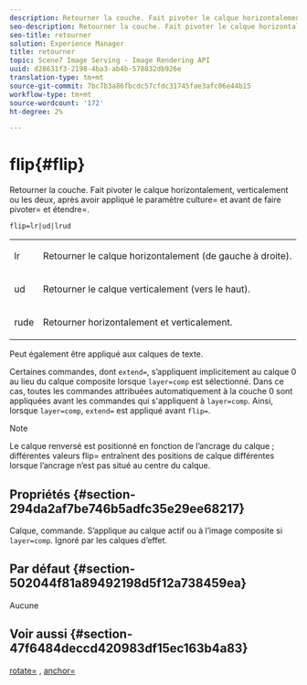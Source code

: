 ```yaml
---
description: Retourner la couche. Fait pivoter le calque horizontalement, verticalement ou les deux, après avoir appliqué le paramètre culture= et avant de faire pivoter= et étendre=.
seo-description: Retourner la couche. Fait pivoter le calque horizontalement, verticalement ou les deux, après avoir appliqué le paramètre culture= et avant de faire pivoter= et étendre=.
seo-title: retourner
solution: Experience Manager
title: retourner
topic: Scene7 Image Serving - Image Rendering API
uuid: d28631f3-2198-4ba3-ab4b-578832db926e
translation-type: tm+mt
source-git-commit: 7bc7b3a86fbcdc57cfdc31745fae3afc06e44b15
workflow-type: tm+mt
source-wordcount: '172'
ht-degree: 2%

---
```



# flip{#flip}

Retourner la couche. Fait pivoter le calque horizontalement, verticalement ou les deux, après avoir appliqué le paramètre culture= et avant de faire pivoter= et étendre=.

`flip=lr|ud|lrud`

<table id="simpletable_072CA0E24B7146D48AEFD70E51E849C2"> 
 <tr class="strow"> 
  <td class="stentry"> <p> <span class="codeph"> lr  </span> </p> </td> 
  <td class="stentry"> <p>Retourner le calque horizontalement (de gauche à droite). </p> </td> 
 </tr> 
 <tr class="strow"> 
  <td class="stentry"> <p> <span class="codeph"> ud  </span> </p> </td> 
  <td class="stentry"> <p>Retourner le calque verticalement (vers le haut). </p> </td> 
 </tr> 
 <tr class="strow"> 
  <td class="stentry"> <p> <span class="codeph"> rude  </span> </p> </td> 
  <td class="stentry"> <p>Retourner horizontalement et verticalement. </p> </td> 
 </tr> 
</table>

Peut également être appliqué aux calques de texte.

Certaines commandes, dont `extend=`, s’appliquent implicitement au calque 0 au lieu du calque composite lorsque `layer=comp` est sélectionné. Dans ce cas, toutes les commandes attribuées automatiquement à la couche 0 sont appliquées avant les commandes qui s&#39;appliquent à `layer=comp`. Ainsi, lorsque `layer=comp`, `extend=` est appliqué avant `flip=`.

>[!NOTE]
>
>Le calque renversé est positionné en fonction de l’ancrage du calque ; différentes valeurs flip= entraînent des positions de calque différentes lorsque l’ancrage n’est pas situé au centre du calque.

## Propriétés {#section-294da2af7be746b5adfc35e29ee68217}

Calque, commande. S’applique au calque actif ou à l’image composite si `layer=comp`. Ignoré par les calques d’effet.

## Par défaut {#section-502044f81a89492198d5f12a738459ea}

Aucune

## Voir aussi {#section-47f6484deccd420983df15ec163b4a83}

[rotate=](../../../../../is-api/http-ref/image-serving-api-ref/c-http-protocol-reference/c-command-reference/r-rotate.md#reference-12abb086635546ec9ec2e1a793dc1096) ,  [anchor=](../../../../../is-api/http-ref/image-serving-api-ref/c-http-protocol-reference/c-command-reference/r-anchor.md#reference-6661e548ab284b82828d8d94c8ddeb7c)
